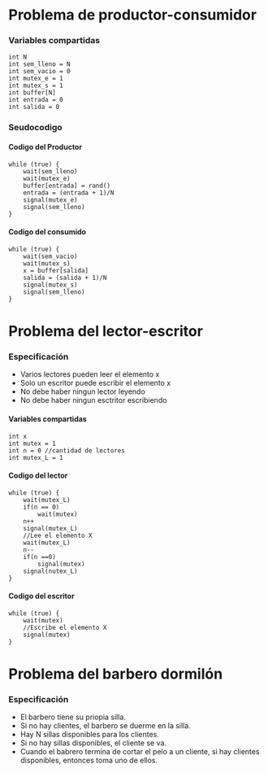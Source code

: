 # Problema de productor-consumidor

### Variables compartidas
	int N
	int sem_lleno = N
	int sem_vacio = 0
	int mutex_e = 1
	int mutex_s = 1
	int buffer[N]
	int entrada = 0
	int salida = 0

### Seudocodigo

#### Codigo del Productor
	while (true) {
		wait(sem_lleno)
		wait(mutex_e)
		buffer[entrada] = rand()
		entrada = (entrada + 1)/N
		signal(mutex_e)
		signal(sem_lleno)
	}
	
#### Codigo del consumido
	while (true) {
		wait(sem_vacio)
		wait(mutex_s)
		x = buffer[salida]
		salida = (salida + 1)/N
		signal(mutex_s)
		signal(sem_lleno)
	}

# Problema del lector-escritor

### Especificación

 - Varios lectores pueden leer el elemento x
 - Solo un escritor puede escribir el elemento x
  - No debe haber ningun lector leyendo
  - No debe haber ningun esctritor escribiendo

#### Variables compartidas
	int x
	int mutex = 1
	int n = 0 //cantidad de lectores
	int mutex_L = 1

#### Codigo del lector
	while (true) {
		wait(mutex_L)
		if(n == 0)
			wait(mutex)
		n++
		signal(mutex_L)
		//Lee el elemento X
		wait(mutex_L)
		n--
		if(n ==0)
			signal(mutex)
		signal(nutex_L)
	}

#### Codigo del escritor
	while (true) {
		wait(mutex)
		//Escribe el elemento X
		signal(mutex)
	}	
	
# Problema del barbero dormilón

### Especificación

 - El barbero tiene su priopia silla.
 - Si no hay clientes, el barbero se duerme en la silla.
 - Hay N sillas disponibles para los clientes.
 - Si no hay sillas disponibles, el cliente se va.
 - Cuando el babrero termina de cortar el pelo a un cliente, si hay clientes disponibles, entonces toma uno de ellos.

 